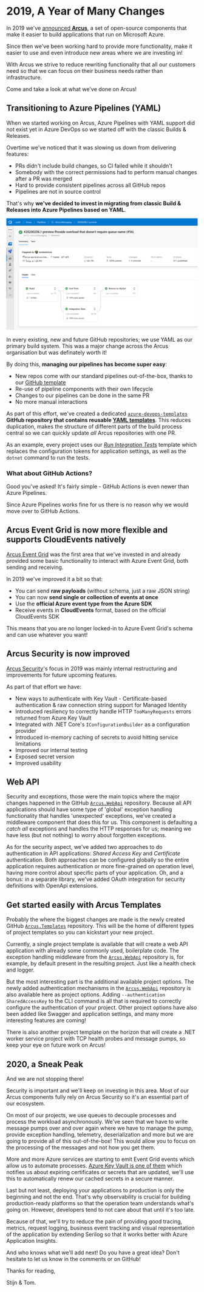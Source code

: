 # 2019, A Year of Many Changes

In 2019 we've [announced **Arcus**](https://www.codit.eu/blog/announcing-arcus/), a set of open-source components that make it easier to build applications that run on Microsoft Azure.

Since then we've been working hard to provide more functionality, make it easier to use and even introduce new areas where we are investing in!

With Arcus we strive to reduce rewriting functionality that all our customers need so that we can focus on their business needs rather than infrastructure.

Come and take a look at what we've done on Arcus!

## Transitioning to Azure Pipelines (YAML)

When we started working on Arcus, Azure Pipelines with YAML support did not exist yet in Azure DevOps so we started off with the classic Builds & Releases.

Overtime we've noticed that it was slowing us down from delivering features:

- PRs didn't include build changes, so CI failed while it shouldn't
- Somebody with the correct permissions had to perform manual changes after a PR was merged
- Hard to provide consistent pipelines across all GitHub repos
- Pipelines are not in source control

That's why **we've decided to invest in migrating from classic Build & Releases into Azure Pipelines based on YAML**.

![Azure Pipelines](./media/azure-pipelines.png)

In every existing, new and future GitHub repositories; we use YAML as our primary build system. This was a major change across the Arcus organisation but was definately worth it!

By doing this, **managing our pipelines has become super easy**:

- New repos come with our standard pipelines out-of-the-box, thanks to our [GitHub template](https://github.com/arcus-azure/arcus.github.template)
- Re-use of pipeline components with their own lifecycle
- Changes to our pipelines can be done in the same PR
- No more manual interactions


As part of this effort, we've created a dedicated [`azure-devops-templates`](https://github.com/arcus-azure/azure-devops-templates) **GitHub repository that contains reusable [YAML templates](https://docs.microsoft.com/en-us/azure/devops/pipelines/process/templates?view=azure-devops)**. This reduces duplication, makes the structure of different parts of the build process central so we can quickly update _all_ Arcus repositories with one PR.

As an example, every project uses our [*Run Integration Tests*](https://github.com/arcus-azure/azure-devops-templates/blob/master/test/run-integration-tests.yml) template which replaces the configuration tokens for application settings, as well as the `dotnet` command to run the tests.

### What about GitHub Actions?

Good you've asked! It's fairly simple - GitHub Actions is even newer than Azure Pipelines.

Since Azure Pipelines works fine for us there is no reason why we would move over to GitHub Actions.

## Arcus Event Grid is now more flexible and supports CloudEvents natively

[Arcus Event Grid](https://github.com/arcus-azure/arcus.eventgrid) was the first area that we've invested in and already provided some basic functionality to interact with Azure Event Grid, both sending and receiving.

In 2019 we've improved it a bit so that:

- You can send **raw payloads** (without schema, just a raw JSON string)
- You can now **send single or collection of events at once**
- Use the **official Azure event type from the Azure SDK**
- Receive events in **CloudEvents** format, based on the official CloudEvents SDK

This means that you are no longer locked-in to Azure Event Grid's schema and can use whatever you want!

## Arcus Security is now improved

[Arcus Security](https://github.com/arcus-azure/arcus.security)'s focus in 2019 was mainly internal restructuring and improvements for future upcoming features.

As part of that effort we have:

- New ways to authenticate with Key Vault - Certificate-based authentication & raw connection string support for Managed Identity
- Introduced resiliency to correctly handle HTTP `TooManyRequests` errors returned from Azure Key Vault
- Integrated with .NET Core's `IConfigurationBuilder` as a configuration provider
- Introduced in-memory caching of secrets to avoid hitting service limitations
- Improved our internal testing
- Exposed secret version
- Improved usability

## Web API

Security and exceptions, those were the main topics where the major changes happened in the GitHub [`Arcus.WebApi`](https://github.com/arcus-azure/arcus.webapi) repository.
Because all API applications should have some type of 'global' exception handling functionality that handles 'unexpected' exceptions, we've created a middleware component that does this for us.
This component is defaulting a _catch all_ exceptions and handles the HTTP responses for us; meaning we have less (but not nothing) to worry about forgotten exceptions.

As for the security aspect, we've added two approaches to do authentication in API applications: _Shared Access Key_ and _Certificate_ authentication.
Both approaches can be configured globally so the entire application requires authentication or more fine-grained on operation level, having more control about specific parts of your application.
Oh, and a bonus: in a separate library, we've added OAuth integration for security definitions with OpenApi extensions.

## Get started easily with Arcus Templates

Probably the where the biggest changes are made is the newly created GitHub [`Arcus.Templates`](https://github.com/arcus-azure/arcus.templates) repository.
This will be the home of different types of project templates so you can kickstart your new project.

Currently, a single project template is available that will create a web API application with already some commonly used, boilerplate code.
The exception handling middleware from the [`Arcus.WebApi`](https://github.com/arcus-azure/arcus.webapi) repository is, for example, by default present in the resulting project.
Just like a health check and logger.

But the most interesting part is the additional available project options. 
The newly added authentication mechanisms in the [`Arcus.WebApi`](https://github.com/arcus-azure/arcus.webapi) repository is also available here as project options.
Adding `--authentication SharedAccessKey` to the CLI command is all that is required to correctly configure the authentication of your project.
Other project options have also been added like Swagger and application settings, and many more interesting features are coming!

There is also another project template on the horizon that will create a .NET worker service project with TCP health probes and message pumps, so keep your eye on future work on Arcus!

## 2020, a Sneak Peak

And we are not stopping there!

Security is important and we'll keep on investing in this area. Most of our Arcus components fully rely on Arcus Security so it's an essential part of our ecosystem.

On most of our projects, we use queues to decouple processes and process the workload asynchronously. We've seen that we have to write message pumps over and over again where we have to manage the pump, provide exception handling, telemetry, deserialization and more but we are going to provide all of this out-of-the-box! This would allow you to focus on the processing of the messages and not how you get them.

More and more Azure services are starting to emit Event Grid events which allow us to automate processes. [Azure Key Vault is one of them](https://docs.microsoft.com/en-us/azure/event-grid/event-schema-key-vault) which notifies us about expiring certificates or secrets that are updated, we'll use this to automatically renew our cached secrets in a secure manner.

Last but not least, deploying your applications to production is only the beginning and not the end. That's why observability is crucial for building production-ready platforms so that the operation team understands what's going on. However, developers tend to not care about that until it's too late.

Because of that, we'll try to reduce the pain of providing good tracing, metrics, request logging, business event tracking and visual representation of the application by extending Serilog so that it works better with Azure Application Insights.

And who knows what we'll add next! Do you have a great idea? Don't hesitate to let us know in the comments or on GitHub!

Thanks for reading,

Stijn & Tom.
